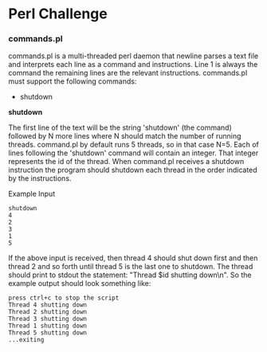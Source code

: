 # Perl Challenge
### commands.pl
commands.pl is a multi-threaded perl daemon that newline parses a text file and
interprets each line as a command and instructions. Line 1 is always the command
the remaining lines are the relevant instructions. commands.pl must support the
following commands:

- shutdown

**shutdown**

The first line of the text will be the string 'shutdown' (the command) followed by N more lines where
N should match the number of running threads.  command.pl by default runs 5 threads, so
in that case N=5.  Each of lines following the 'shutdown' command will contain an integer.
That integer represents the id of the thread. When command.pl receives a shutdown instruction
the program should shutdown each thread in the order indicated by the instructions.

Example Input
```
shutdown
4
2
3
1
5
```

If the above input is received, then thread 4 should shut down first and then thread 2 and so forth until thread 5 is the last one to shutdown. The thread should print to stdout the statement: "Thread $id shutting down\n".  So the example output should look something like:

```
press ctrl+c to stop the script
Thread 4 shutting down
Thread 2 shutting down
Thread 3 shutting down
Thread 1 shutting down
Thread 5 shutting down
...exiting
```
